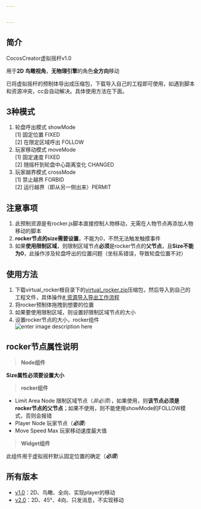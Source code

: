 ```yaml
---


---
```


<h2 id="简介">简介</h2>
<p>CocosCreator虚拟摇杆v1.0</p>
<p>用于<strong>2D 鸟瞰视角</strong>，<strong>无物理引擎</strong>的角色<strong>全方向</strong>移动</p>
<p>已将虚拟摇杆的预制体导出成压缩包，下载导入自己的工程即可使用，如遇到脚本和资源冲突，cc会自动解决。具体使用方法在下面。</p>
<h2 id="种模式">3种模式</h2>
<ol>
<li>轮盘呼出模式 showMode<br>
[1] 固定位置 FIXED<br>
[2] 在限定区域呼出 FOLLOW</li>
<li>玩家移动模式 moveMode<br>
[1] 固定速度 FIXED<br>
[2] 随摇杆到轮盘中心距离变化 CHANGED</li>
<li>玩家越界模式 crossMode<br>
[1] 禁止越界 FORBID<br>
[2] 运行越界（即从另一侧出来）PERMIT</li>
</ol>
<h2 id="注意事项">注意事项</h2>
<ol>
<li>此预制资源是有rocker.js脚本直接控制人物移动，无需在人物节点再添加人物移动的脚本</li>
<li><strong>rocker节点的size需要设置</strong>，不能为0，不然无法触发触摸事件</li>
<li>如果<strong>使用限制区域</strong>，则限制区域节点<strong>必须</strong>是rocker节点的<strong>父节点</strong>，且<strong>Size不能为0</strong>，此操作涉及轮盘呼出的位置问题（坐标系错误，导致轮盘位置不对）</li>
</ol>
<h2 id="使用方法">使用方法</h2>
<ol>
<li>下载virtual_rocker根目录下的<a href="https://github.com/1783492844/virtual_rocker/raw/master/virtual_rocker.zip">virtual_rocker.zip</a>压缩包，然后导入到自己的工程文件，具体操作<a href="https://docs.cocos.com/creator/manual/zh/asset-workflow/import-export.html"># 资源导入导出工作流程</a></li>
<li>将rocker预制体拖拽到想要的位置</li>
<li>如果要使用限制区域，则设置好限制区域节点的大小</li>
<li>设置rocker节点的大小，rocker组件<br>
<img src="https://lh3.googleusercontent.com/Sy60GXiKaBAFt3E9fsXDruc69FFX0YQS5m7Jkk5F3hrkP9RZJdgG4kUiSHZ4oMNpLI9lQSLl97zb" alt="enter image description here" title="rocker属性"></li>
</ol>
<h2 id="rocker节点属性说明">rocker节点属性说明</h2>
<blockquote>
<p><strong>Node组件</strong></p>
</blockquote>
<p><strong>Size属性必须要设置大小</strong></p>
<blockquote>
<p><strong>rocker组件</strong></p>
</blockquote>
<ul>
<li>Limit Area Node 限制区域节点（<em>非必须</em>），如果使用，则<strong>该节点必须是rocker节点的父节点</strong>；如果不使用，则不能使用showMode的FOLLOW模式，否则会报错</li>
<li>Player Node 玩家节点（<em><strong>必须</strong></em>）</li>
<li>Move Speed Max 玩家移动速度最大值</li>
</ul>
<blockquote>
<p><strong>Widget组件</strong></p>
</blockquote>
<p>此组件用于虚拟摇杆默认固定位置的确定（<em><strong>必须</strong></em>）</p>
<h2 id="所有版本">所有版本</h2>
<ul>
<li><a href="https://github.com/1783492844/virtual_rocker">v1.0</a>：2D、鸟瞰、全向、实现player的移动</li>
<li><a href="https://github.com/1783492844/virtual_rocker_2">v2.0</a>：2D、45°、4向、只发消息，不实现移动</li>
</ul>

